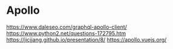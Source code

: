 # Apollo

<https://www.daleseo.com/graphql-apollo-client/>
<https://www.python2.net/questions-172795.htm>
<https://jicjjang.github.io/presentation/8/>
<https://apollo.vuejs.org/>